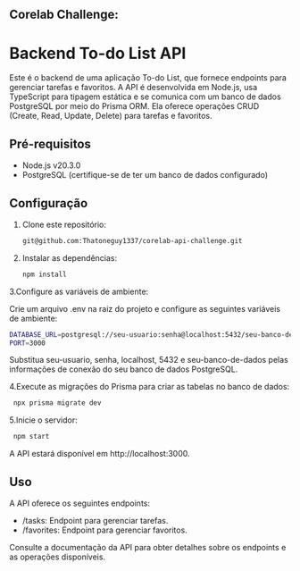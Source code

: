 ## Corelab Challenge:

# Backend To-do List API

<p>Este é o backend de uma aplicação To-do List, que fornece endpoints para gerenciar tarefas e favoritos. A API é desenvolvida em Node.js, usa TypeScript para tipagem estática e se comunica com um banco de dados PostgreSQL por meio do Prisma ORM. Ela oferece operações CRUD (Create, Read, Update, Delete) para tarefas e favoritos.</p>

## Pré-requisitos

- Node.js v20.3.0
- PostgreSQL (certifique-se de ter um banco de dados configurado)

## Configuração

1. Clone este repositório:

   ```bash
   git@github.com:Thatoneguy1337/corelab-api-challenge.git
   ```
2. Instalar as dependências:

   ```bash
   npm install
   ```

3.Configure as variáveis de ambiente:
  
  <p>Crie um arquivo .env na raiz do projeto e configure as seguintes variáveis de ambiente:</p>
   
   ```bash
   DATABASE_URL=postgresql://seu-usuario:senha@localhost:5432/seu-banco-de-dados
   PORT=3000
   ```
  <p>Substitua seu-usuario, senha, localhost, 5432 e seu-banco-de-dados pelas informações de conexão do seu banco de dados PostgreSQL.</p>

 4.Execute as migrações do Prisma para criar as tabelas no banco de dados:
  
  ```bash
   npx prisma migrate dev
   ```
 5.Inicie o servidor:

   ```bash
    npm start
   ```

A API estará disponível em http://localhost:3000.

## Uso
A API oferece os seguintes endpoints:

<ul>
<li>/tasks: Endpoint para gerenciar tarefas.</li>
<li>/favorites: Endpoint para gerenciar favoritos.</li>
</ul>

Consulte a documentação da API para obter detalhes sobre os endpoints e as operações disponíveis.
 
   
